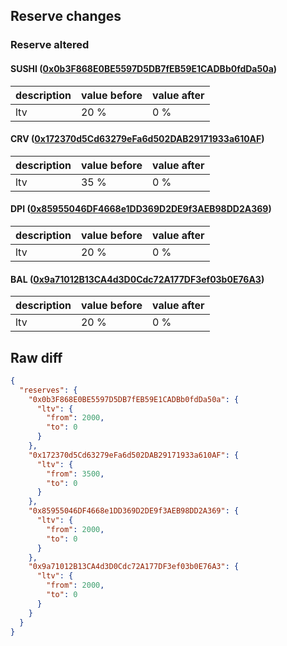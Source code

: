 ## Reserve changes

### Reserve altered

#### SUSHI ([0x0b3F868E0BE5597D5DB7fEB59E1CADBb0fdDa50a](https://polygonscan.com/address/0x0b3F868E0BE5597D5DB7fEB59E1CADBb0fdDa50a))

| description | value before | value after |
| --- | --- | --- |
| ltv | 20 % | 0 % |


#### CRV ([0x172370d5Cd63279eFa6d502DAB29171933a610AF](https://polygonscan.com/address/0x172370d5Cd63279eFa6d502DAB29171933a610AF))

| description | value before | value after |
| --- | --- | --- |
| ltv | 35 % | 0 % |


#### DPI ([0x85955046DF4668e1DD369D2DE9f3AEB98DD2A369](https://polygonscan.com/address/0x85955046DF4668e1DD369D2DE9f3AEB98DD2A369))

| description | value before | value after |
| --- | --- | --- |
| ltv | 20 % | 0 % |


#### BAL ([0x9a71012B13CA4d3D0Cdc72A177DF3ef03b0E76A3](https://polygonscan.com/address/0x9a71012B13CA4d3D0Cdc72A177DF3ef03b0E76A3))

| description | value before | value after |
| --- | --- | --- |
| ltv | 20 % | 0 % |


## Raw diff

```json
{
  "reserves": {
    "0x0b3F868E0BE5597D5DB7fEB59E1CADBb0fdDa50a": {
      "ltv": {
        "from": 2000,
        "to": 0
      }
    },
    "0x172370d5Cd63279eFa6d502DAB29171933a610AF": {
      "ltv": {
        "from": 3500,
        "to": 0
      }
    },
    "0x85955046DF4668e1DD369D2DE9f3AEB98DD2A369": {
      "ltv": {
        "from": 2000,
        "to": 0
      }
    },
    "0x9a71012B13CA4d3D0Cdc72A177DF3ef03b0E76A3": {
      "ltv": {
        "from": 2000,
        "to": 0
      }
    }
  }
}
```